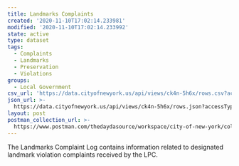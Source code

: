 ```yaml
---
title: Landmarks Complaints
created: '2020-11-10T17:02:14.233981'
modified: '2020-11-10T17:02:14.233992'
state: active
type: dataset
tags:
  - Complaints
  - Landmarks
  - Preservation
  - Violations
groups:
  - Local Government
csv_url: 'https://data.cityofnewyork.us/api/views/ck4n-5h6x/rows.csv?accessType=DOWNLOAD'
json_url: >-
  https://data.cityofnewyork.us/api/views/ck4n-5h6x/rows.json?accessType=DOWNLOAD
layout: post
postman_collection_url: >-
  https://www.postman.com/thedaydasource/workspace/city-of-new-york/collection/15909983-58426fe7-ec16-4688-93ac-8c0e17662155
---
```

The Landmarks Complaint Log contains information related to designated landmark violation complaints received by the LPC.
